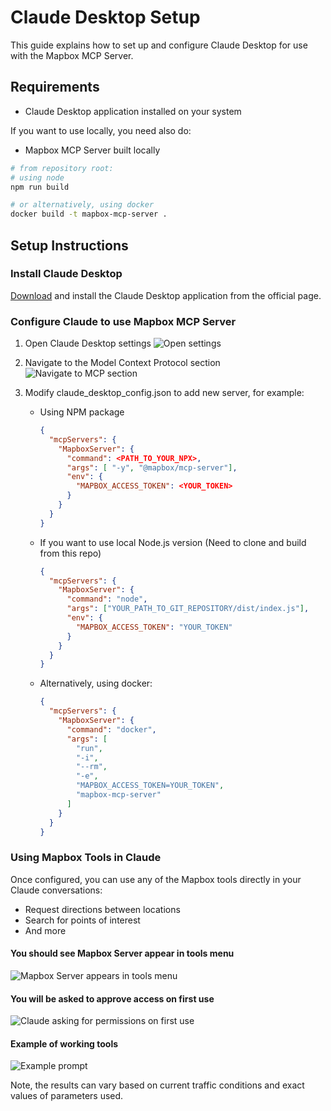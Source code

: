 # Claude Desktop Setup

This guide explains how to set up and configure Claude Desktop for use with the Mapbox MCP Server.

## Requirements

- Claude Desktop application installed on your system

If you want to use locally, you need also do:

- Mapbox MCP Server built locally

```sh
# from repository root:
# using node
npm run build

# or alternatively, using docker
docker build -t mapbox-mcp-server .
```

## Setup Instructions

### Install Claude Desktop

[Download](https://claude.ai/download) and install the Claude Desktop application from the official page.

### Configure Claude to use Mapbox MCP Server

1. Open Claude Desktop settings
   ![Open settings](images/claude-desktop-settings.png)
1. Navigate to the Model Context Protocol section
   ![Navigate to MCP section](images/claude-mcp-section.png)
1. Modify claude_desktop_config.json to add new server, for example:

   - Using NPM package
     ```json
     {
       "mcpServers": {
         "MapboxServer": {
           "command": <PATH_TO_YOUR_NPX>,
           "args": [ "-y", "@mapbox/mcp-server"],
           "env": {
             "MAPBOX_ACCESS_TOKEN": <YOUR_TOKEN>
           }
         }
       }
     }
     ```
   - If you want to use local Node.js version (Need to clone and build from this repo)

     ```json
     {
       "mcpServers": {
         "MapboxServer": {
           "command": "node",
           "args": ["YOUR_PATH_TO_GIT_REPOSITORY/dist/index.js"],
           "env": {
             "MAPBOX_ACCESS_TOKEN": "YOUR_TOKEN"
           }
         }
       }
     }
     ```

   - Alternatively, using docker:

     ```json
     {
       "mcpServers": {
         "MapboxServer": {
           "command": "docker",
           "args": [
             "run",
             "-i",
             "--rm",
             "-e",
             "MAPBOX_ACCESS_TOKEN=YOUR_TOKEN",
             "mapbox-mcp-server"
           ]
         }
       }
     }
     ```

### Using Mapbox Tools in Claude

Once configured, you can use any of the Mapbox tools directly in your Claude conversations:

- Request directions between locations
- Search for points of interest
- And more

#### You should see Mapbox Server appear in tools menu

![Mapbox Server appears in tools menu](images/mapbox-server-tools-menu.png)

#### You will be asked to approve access on first use

![Claude asking for permissions on first use](images/claude-permission-prompt.png)

#### Example of working tools

![Example prompt](images/mapbox-tool-example-usage.png)

Note, the results can vary based on current traffic conditions and exact values of parameters used.
